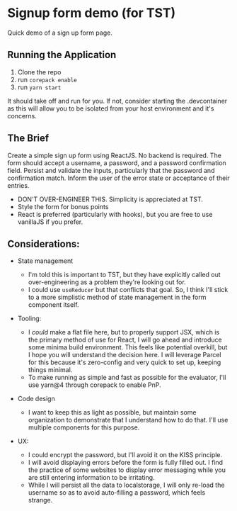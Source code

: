 # Signup form demo (for TST)

Quick demo of a sign up form page.

## Running the Application

1. Clone the repo
2. run `corepack enable`
3. run `yarn start`

It should take off and run for you. If not, consider starting the .devcontainer
as this will allow you to be isolated from your host environment and it's concerns.

## The Brief

Create a simple sign up form using ReactJS. No backend is required.
The form should accept a username, a password, and a password confirmation
field. Persist and validate the inputs, particularly that the password and
confirmation match. Inform the user of the error state or acceptance of their
entries.

- DON'T OVER-ENGINEER THIS. Simplicity is appreciated at TST.
- Style the form for bonus points
- React is preferred (particularly with hooks), but you are free to use
  vanillaJS if you prefer.

## Considerations:

- State management

  - I'm told this is important to TST, but they have explicitly called out
    over-engineering as a problem they're looking out for.
  - I could use `useReducer` but that conflicts that goal. So, I think I'll stick
    to a more simplistic method of state management in the form component itself.

- Tooling:

  - I _could_ make a flat file here, but to properly support JSX, which is the
    primary method of use for React, I will go ahead and introduce some minima
    build environment. This feels like potential overkill, but I hope you will
    understand the decision here. I will leverage Parcel for this because it's
    zero-config and very quick to set up, keeping things minimal.
  - To make running as simple and fast as possible for the evaluator, I'll use
    yarn@4 through corepack to enable PnP.

- Code design

  - I want to keep this as light as possible, but maintain some organization to
    demonstrate that I understand how to do that. I'll use multiple components
    for this purpose.

- UX:
  - I could encrypt the password, but I'll avoid it on the KISS principle.
  - I will avoid displaying errors before the form is fully filled out. I find the
    practice of some websites to display error messaging while you are still
    entering information to be irritating.
  - While I will persist all the data to localstorage, I will only re-load the
    username so as to avoid auto-filling a password, which feels strange.
